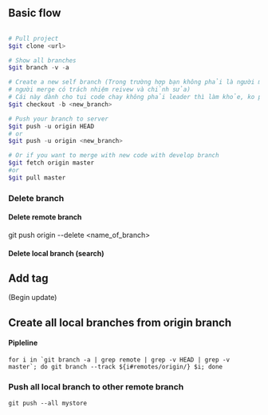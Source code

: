 ## Basic flow
```powershell

# Pull project
$git clone <url>

# Show all branches
$git branch -v -a

# Create a new self branch (Trong trường hợp bạn không phải là người merge code,
# người merge có trách nhiệm reivew và chỉnh sửa)
# Cái này dành cho tụi code chay không phải leader thì làm khỏe, ko phải check
$git checkout -b <new_branch>

# Push your branch to server 
$git push -u origin HEAD
# or
$git push -u origin <new_branch>

# Or if you want to merge with new code with develop branch
$git fetch origin master
#or 
$git pull master

```

### Delete branch

#### Delete remote branch
git push origin --delete <name_of_branch>

#### Delete local branch (search)



## Add tag
(Begin update)

## Create all local branches from origin branch

#### Pipleline

```shell
for i in `git branch -a | grep remote | grep -v HEAD | grep -v master`; do git branch --track ${i#remotes/origin/} $i; done
```

### Push all local branch to other remote branch

```git
git push --all mystore
```
